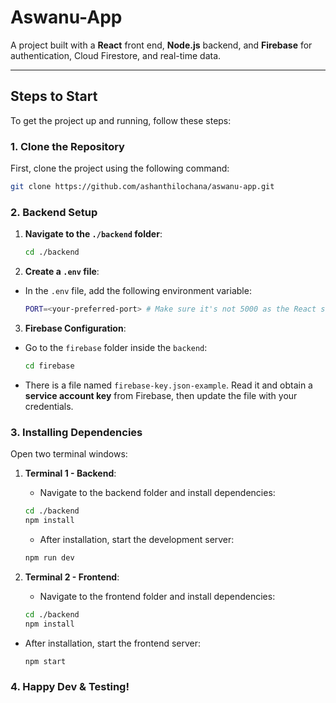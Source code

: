 
# Aswanu-App

A project built with a **React** front end, **Node.js** backend, and **Firebase** for authentication, Cloud Firestore, and real-time data.

---

## Steps to Start

To get the project up and running, follow these steps:

### 1. Clone the Repository

First, clone the project using the following command:

```bash
git clone https://github.com/ashanthilochana/aswanu-app.git
```
### 2. Backend Setup

1.  **Navigate to the `./backend` folder**:
    
	 ```bash
	cd ./backend
	```

2. **Create a `.env` file**:

-   In the `.env` file, add the following environment variable:
    
	```bash
	PORT=<your-preferred-port> # Make sure it's not 5000 as the React server runs on port 5000`
	```
3. **Firebase Configuration**:

-   Go to the `firebase` folder inside the `backend`:
	   ```bash 
	cd firebase
	```` 
    
-   There is a file named `firebase-key.json-example`. Read it and obtain a **service account key** from Firebase, then update the file with your credentials.   

### 3. Installing Dependencies
Open two terminal windows:
1.  **Terminal 1 - Backend**:
    -   Navigate to the backend folder and install dependencies:
    ```bash   
    cd ./backend
    npm install
    ```
    -   After installation, start the development server:
        
    ```bash
	npm run dev
    ```
2.  **Terminal 2 - Frontend**:
    -   Navigate to the frontend folder and install dependencies:
     ```bash   
    cd ./backend
    npm install
    ```
   -   After installation, start the frontend server:
        
       ```bash
	   npm start
       ```
 
### 4. Happy Dev & Testing! 
